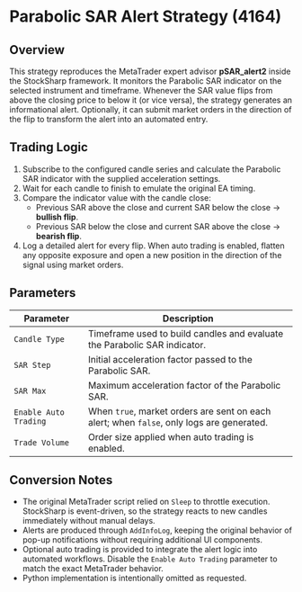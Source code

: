 # Parabolic SAR Alert Strategy (4164)

## Overview

This strategy reproduces the MetaTrader expert advisor **pSAR_alert2** inside the StockSharp framework. It monitors the Parabolic SAR indicator on the selected instrument and timeframe. Whenever the SAR value flips from above the closing price to below it (or vice versa), the strategy generates an informational alert. Optionally, it can submit market orders in the direction of the flip to transform the alert into an automated entry.

## Trading Logic

1. Subscribe to the configured candle series and calculate the Parabolic SAR indicator with the supplied acceleration settings.
2. Wait for each candle to finish to emulate the original EA timing.
3. Compare the indicator value with the candle close:
   - Previous SAR above the close and current SAR below the close → **bullish flip**.
   - Previous SAR below the close and current SAR above the close → **bearish flip**.
4. Log a detailed alert for every flip. When auto trading is enabled, flatten any opposite exposure and open a new position in the direction of the signal using market orders.

## Parameters

| Parameter | Description |
|-----------|-------------|
| `Candle Type` | Timeframe used to build candles and evaluate the Parabolic SAR indicator. |
| `SAR Step` | Initial acceleration factor passed to the Parabolic SAR. |
| `SAR Max` | Maximum acceleration factor of the Parabolic SAR. |
| `Enable Auto Trading` | When `true`, market orders are sent on each alert; when `false`, only logs are generated. |
| `Trade Volume` | Order size applied when auto trading is enabled. |

## Conversion Notes

- The original MetaTrader script relied on `Sleep` to throttle execution. StockSharp is event-driven, so the strategy reacts to new candles immediately without manual delays.
- Alerts are produced through `AddInfoLog`, keeping the original behavior of pop-up notifications without requiring additional UI components.
- Optional auto trading is provided to integrate the alert logic into automated workflows. Disable the `Enable Auto Trading` parameter to match the exact MetaTrader behavior.
- Python implementation is intentionally omitted as requested.
